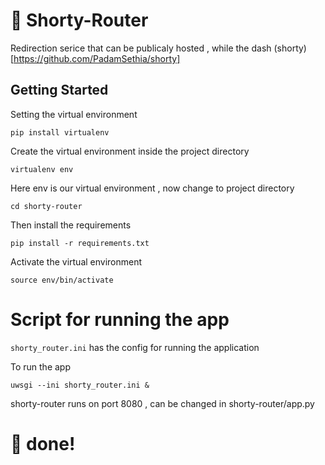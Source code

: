 # :checkered_flag: Shorty-Router

Redirection serice that can be publicaly hosted , while the dash (shorty)[https://github.com/PadamSethia/shorty]

## Getting Started

Setting the virtual environment

`pip install virtualenv`

Create the virtual environment inside the project directory

`virtualenv env`

Here env is our virtual environment , now change to project directory

`cd shorty-router`

Then install the requirements

`pip install -r requirements.txt`

Activate the virtual environment

`source env/bin/activate`

# Script for running the app

`shorty_router.ini` has the config for running the application

To run the app 

`uwsgi --ini shorty_router.ini &`

shorty-router runs on port 8080 , can be changed in shorty-router/app.py 

# :tada: done!
